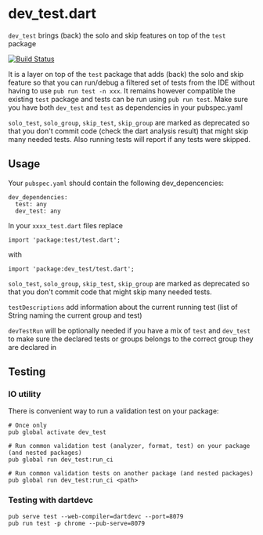# dev_test.dart

`dev_test` brings (back) the solo and skip features on top of the `test` package

[![Build Status](https://travis-ci.org/tekartik/dev_test.dart.svg?branch=master)](https://travis-ci.org/tekartik/dev_test.dart)

It is a layer on top of the `test` package that adds (back) the solo and skip feature so that you can run/debug a filtered set of tests from the IDE without having to use `pub run test -n xxx`.
It remains however compatible the existing `test` package and tests can be run using `pub run test`. Make sure you have both `dev_test` and `test` as dependencies in your pubspec.yaml

`solo_test`, `solo_group`, `skip_test`, `skip_group` are marked as deprecated so that you don't commit code (check the dart analysis result) that
might skip many needed tests. Also running tests will report if any tests were skipped.

## Usage

Your `pubspec.yaml` should contain the following dev_depencencies:

    dev_dependencies:
      test: any
      dev_test: any
  
In your `xxxx_test.dart` files replace

    import 'package:test/test.dart';

with

    import 'package:dev_test/test.dart';

`solo_test`, `solo_group`, `skip_test`, `skip_group` are marked as deprecated so that you don't commit code that
might skip many needed tests.

`testDescriptions` add information about the current running test (list of String naming the current group and test)

`devTestRun` will be optionally needed if you have a mix of `test` and `dev_test` to make sure the declared tests or groups belongs to the correct group they are declared in

## Testing

### IO utility

There is convenient way to run a validation test on your package:

```
# Once only
pub global activate dev_test

# Run common validation test (analyzer, format, test) on your package (and nested packages)
pub global run dev_test:run_ci

# Run common validation tests on another package (and nested packages)
pub global run dev_test:run_ci <path>

```

### Testing with dartdevc

    pub serve test --web-compiler=dartdevc --port=8079
    pub run test -p chrome --pub-serve=8079

